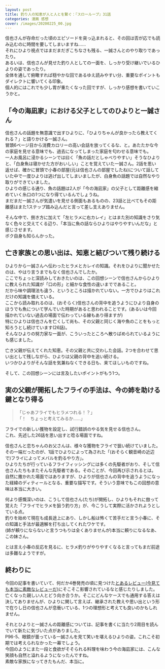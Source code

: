 ```yaml
---
layout: post
title: 釣り人の知恵が人と人とを繋ぐ：『スローループ』31話
categories: 漫画 感想
cover: /images/20200225_00.jpg
---
```


信也さんが存命だった頃のエピソードを突っ込まれると、その回は否が応でも読み込むのに時間を要してしまいますね……  
それにひより視点ではまだまだぎこちなさも残る、一誠さんとのやり取りであったり。  
あるいは、信也さんが見せた釣り人としての一面を、しっかり受け継いでいるひよりの姿であったり。  
全体を通して俯瞰すれば穏やかな回であるゆえ読みやすい分、重要なポイントもダイレクトに響いてくる印象。  
個人的にはこれでも少し胃が重たくなった回ですが、しっかり感想を書いていこうかと。

## 「今の海凪家」における父子としてのひよりと一誠さん

信也さんの話題を無意識で出すひよりに、「ひよりちゃんが良かったら教えてくれる？」と語りかける一誠さん。  
冒頭6ページ目から消費カロリーの高い会話を放ってくるな、と。あたたかな今の家庭を見せる意味でも、過去になってしまった家庭を匂わせる意味でも。  
一人お風呂に浸かるシーンでは曰く「魚の話だとしゃべりやすい」そうなひよりと、「白身魚は寝かせた方がおいしい」ことを覚えていた一誠さん。2話を思い返せば、確かに冒頭で小春の部屋(元は信也さんの部屋でしたね)について話していた中で一度ひよりは逃げ出してしまいましたが、白身魚の話題では自然なやり取りができていました。  
ひよりの感じる通り、魚の話題は2人が「今の海凪家」の父子として距離感を縮めていく糸口の1つになり得ているんでしょうね。  
まだまだ一誠さんが気遣いを見せる側面もあるものの、23話と比べてもその距離感はまた1ステップ踏み込んだと言って差し支えありません。

そんな中で、捌き方に加えて「左ヒラメに右カレイ」とはまた別の知識をさり気なく色々と交えてくる辺り、「本当に魚の話ならひよりはやりやすいんだな」と感じさせます。  
ボク自身も知らんかった。

## 亡き家族との思い出は、知恵と結びついて残り続ける

ひよりから一誠さんへ伝わったヒラメとカレイの知識。それをひよりに聞かせたのは、やはり言うまでもなく信也さんでしたか。  
ここでちょっと深読みしておきたいのは、この回想シーンで信也さんからひよりに教えられた知識が「口の形」と細かな食性の違いまでであること。  
だから味や調理法も違う、というところは描かれていない。一方でひよりはこれだけの知識を備えている。  
ここから読み取れるのは、(おそらく)信也さんの背中を追うようにひより自身のほうでも魚について学んでいた時期があると思われることです。(あるいは今回描かれていない過去の場面で伝わっている線もあり得ますが)  
特にひよりは信也さんを亡くして尚も、その父親と同じく海や魚のことをもっと知ろうとし続けています(26話)。  
そんなひよりの努力家な一面が、こういったところへ散りばめられているようにも感じました。

亡き父親が伝えてくれた知恵。その父親と共に交わした会話。2つを合わせて思い出として残しながら、ひよりは父親の背中を追い続ける。  
いつかひよりがそんな話を気兼ねなくできる日も、来てほしいものですね。

そして、この回想シーンには言及したいポイントがもう1つ。

## 実の父親が開拓したフライの手法は、今の姉を助ける鍵となり得る

> 「じゃあフライでもヒラメつれる！？」  
「！　ちょっと考えてみるか……」

フライでの新しい獲物を設定し、試行錯誤のやる気を見せる信也さん。  
これ、先述した26話を思い出すと唸る場面ですね。

信也さんと恋ちゃんのお父さんは、様々な獲物をフライで狙い続けていました。  
その一端だったのが、1話でひよりによって為された「(おそらく観音崎の近辺で)フライによってメバルを釣るやり方」。  
ひよりたちが行っているフライフィッシングには多くの先駆者がおり、そして信也さんたちもまたそんな先駆者である。そのことが、今回再び示されるとは。  
自然に撒かれた場面ではありますが、ひよりが信也さんの背中を追うようになった経緯のディティールとなる、重要な描写です。そういう意味でもこの回想の意味は本当に大きい。

何より感慨深いのは、こうして信也さん(たち)が開拓し、ひよりもそれに倣って覚えた「フライでヒラメを狙う釣り方」が、今こうして実際に活かされようとしている点。  
釣りを始めて現在も成長途上にあり、しかし船は怖くて苦手だと言う小春に、その知識と手法が最適解を打ち出してくれたワケです。  
(姉が頼りにならないと言うつもりは全くありませんが)本当に頼りになるなあ、この妹さん。

とは言え小春の反応を見るに、ヒラメ釣りがやりやすくなると言ってもまだ前途は多難なようですが。

## 終わりに

今回の記事を書いていて、何だか4巻発売の頃に見つけた[とあるレビュー(今見ても本当に素敵なレビューだ)][Ref1]にそこそこ影響されているなと感じたりしました。  
亡くなった親しい人とどう向き合うか。そこにどんなケースでも通用する答えは決してありませんが、ひよりに関して言えば、継承された教えや思い出という形で在りし日の信也さんが息衝いている、1つの理想形と考えても良いのかもしれません。

それとひよりと一誠さんの距離感については、記事を書くに当たり2周目を読んでいて新たに気づいた点がありました。  
P96-5、眼鏡が曇っている一誠さんを見て笑いを堪えるひよりの姿。これこそ初期では考えられなかった一幕でしょう。  
今回のようにまた一段と食欲がそそられる料理を味わう今の海凪家には、こんな笑顔も自然と溢れるようになったんですね。  
素敵な家族になってきたもんだ、本当に。

[Ref1]: https://twitter.com/s6jrmany/status/1348667185326014470
